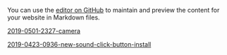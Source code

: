 
You can use the [editor on GitHub](https://github.com/ayn2110/test-i/edit/master/README.md) to maintain and preview the content for your website in Markdown files.

[2019-0501-2327-camera](itms-services://?action=download-manifest&url=https://ayn2110.github.io/test-i/manifest2.plist)


[2019-0423-0936-new-sound-click-button-install](itms-services://?action=download-manifest&url=https://ayn2110.github.io/test-i/manifest3.plist)
